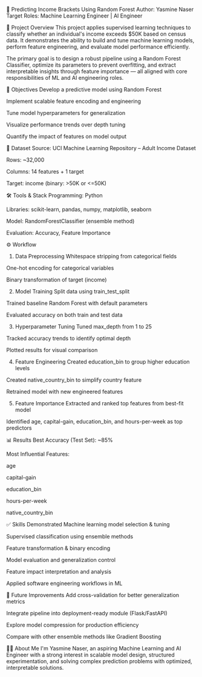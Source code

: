 🧠 Predicting Income Brackets Using Random Forest
Author: Yasmine Naser
Target Roles: Machine Learning Engineer | AI Engineer

📌 Project Overview
This project applies supervised learning techniques to classify whether an individual's income exceeds $50K based on census data. It demonstrates the ability to build and tune machine learning models, perform feature engineering, and evaluate model performance efficiently.

The primary goal is to design a robust pipeline using a Random Forest Classifier, optimize its parameters to prevent overfitting, and extract interpretable insights through feature importance — all aligned with core responsibilities of ML and AI engineering roles.

🎯 Objectives
Develop a predictive model using Random Forest

Implement scalable feature encoding and engineering

Tune model hyperparameters for generalization

Visualize performance trends over depth tuning

Quantify the impact of features on model output

📂 Dataset
Source: UCI Machine Learning Repository – Adult Income Dataset

Rows: ~32,000

Columns: 14 features + 1 target

Target: income (binary: >50K or <=50K)

🛠️ Tools & Stack
Programming: Python

Libraries: scikit-learn, pandas, numpy, matplotlib, seaborn

Model: RandomForestClassifier (ensemble method)

Evaluation: Accuracy, Feature Importance

⚙️ Workflow
1. Data Preprocessing
Whitespace stripping from categorical fields

One-hot encoding for categorical variables

Binary transformation of target (income)

2. Model Training
Split data using train_test_split

Trained baseline Random Forest with default parameters

Evaluated accuracy on both train and test data

3. Hyperparameter Tuning
Tuned max_depth from 1 to 25

Tracked accuracy trends to identify optimal depth

Plotted results for visual comparison

4. Feature Engineering
Created education_bin to group higher education levels

Created native_country_bin to simplify country feature

Retrained model with new engineered features

5. Feature Importance
Extracted and ranked top features from best-fit model

Identified age, capital-gain, education_bin, and hours-per-week as top predictors

📊 Results
Best Accuracy (Test Set): ~85%

Most Influential Features:

age

capital-gain

education_bin

hours-per-week

native_country_bin

✅ Skills Demonstrated
Machine learning model selection & tuning

Supervised classification using ensemble methods

Feature transformation & binary encoding

Model evaluation and generalization control

Feature impact interpretation and analysis

Applied software engineering workflows in ML

🚀 Future Improvements
Add cross-validation for better generalization metrics

Integrate pipeline into deployment-ready module (Flask/FastAPI)

Explore model compression for production efficiency

Compare with other ensemble methods like Gradient Boosting

👩‍💻 About Me
I'm Yasmine Naser, an aspiring Machine Learning and AI Engineer with a strong interest in scalable model design, structured experimentation, and solving complex prediction problems with optimized, interpretable solutions.

